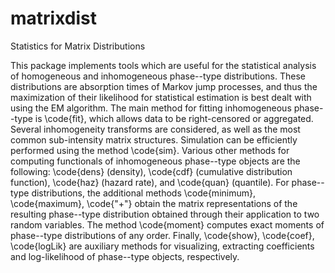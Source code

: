 # matrixdist
Statistics for Matrix Distributions

This package implements tools which are useful for the statistical analysis of homogeneous and inhomogeneous phase--type distributions. These distributions are absorption times of Markov jump processes, and thus the maximization of their likelihood for statistical estimation is best dealt with using the EM algorithm. The main method for fitting inhomogeneous phase--type is \code{fit}, which allows data to be right-censored or aggregated. Several inhomogeneity transforms are considered, as well as the most common sub-intensity matrix structures. Simulation can be efficiently performed using the method \code{sim}. Various other methods for computing functionals of inhomogeneous phase--type objects are the following: \code{dens} (density), \code{cdf} (cumulative distribution function), \code{haz} (hazard rate), and \code{quan} (quantile). For phase--type distributions, the additional methods \code{minimum}, \code{maximum}, \code{"+"} obtain the matrix representations of the resulting phase--type distribution obtained through their application to two random variables. The method \code{moment} computes exact moments of phase--type distributions of any order. Finally, \code{show}, \code{coef}, \code{logLik} are auxiliary methods for visualizing, extracting coefficients and log-likelihood of phase--type objects, respectively.